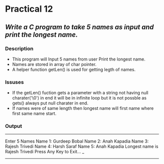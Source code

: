 # Practical 12
## _Write a C program to take 5 names as input and print the longest name._

### Description
- This program will Input 5 names from user Print the longest name.
- Names are stored in array of char pointer.
- A helper function getLen() is used for getting legth of names. 
 
### Issuses
- If the getLen() fuction gets a parameter with a string not having null charater('\0') in end it will be in infinite loop but it is not possble as gets() always put null charater in end.
- If names were of same length then longest name will first name where first same name start.

### Output

***
Enter 5 Names
Name 1: Gurdeep Bobal
Name 2: Anah Kapadia 
Name 3: Rajesh Trivedi
Name 4: Harsh Saraf
Name 5: Anah Kapadia
Longest name is Rajesh Trivedi
Press Any Key to Exit...
_ 
***  

